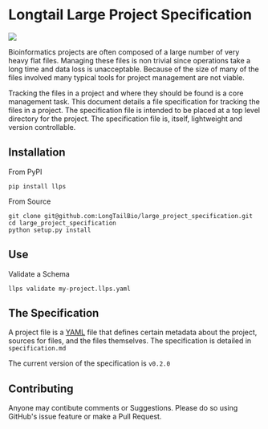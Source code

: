 # Longtail Large Project Specification

[![](https://img.shields.io/pypi/v/llps.svg)](https://pypi.org/project/llps/)


Bioinformatics projects are often composed of a large number of very heavy flat files. Managing these files is non trivial since operations take a long time and data loss is unacceptable. Because of the size of many of the files involved many typical tools for project management are not viable.

Tracking the files in a project and where they should be found is a core management task. This document details a file specification for tracking the files in a project. The specification file is intended to be placed at a top level directory for the project. The specification file is, itself, lightweight and version controllable.

## Installation

From PyPI
```
pip install llps
```

From Source
```
git clone git@github.com:LongTailBio/large_project_specification.git
cd large_project_specification
python setup.py install
```


## Use

Validate a Schema
```
llps validate my-project.llps.yaml
```

## The Specification

A project file is a [YAML](https://yaml.org/spec/1.2/spec.html) file that defines certain metadata about the project, sources for files, and the files themselves. The specification is detailed in `specification.md`

The current version of the specification is `v0.2.0`

## Contributing

Anyone may contibute comments or Suggestions. Please do so using GitHub's issue feature or make a Pull Request.




